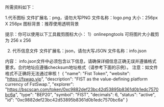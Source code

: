 所需资料如下：


1.代币图标
文件扩展名：png，请勿大写PNG
文件名称：logo.png
大小：256px X 256px
图标背景：推荐使用透明背景


提示：你可以使用以下工具裁剪图标大小： 
1）onlinepngtools 可将图片大小裁剪为 256 x 256



2. 代币信息文件
文件扩展名：json，请勿大写JSON
文件名称：info.json


内容： info.json文件中必须包含以下信息，请确保详细信息正确无误并遵循格式要求。合约地址应遵循checksum地址格式（请参考下面的示例）。
注意：如文件格式不正确将无法通过审核！
{
 "name": "Fist Token",
 "website": "https://fswap.vip",
 "description": "FIST as the value-defining platform currency of FstSwap.",
 "explorer": "https://bscscan.com/token/0xc9882def23bc42d53895b8361d0b1edc7570bc6a",
 "type": "BEP20",
 "symbol": "FIST",
 "decimals": 6,
 "status": "active",
 "id": "0xc9882def23bc42d53895b8361d0b1edc7570bc6a"
}
